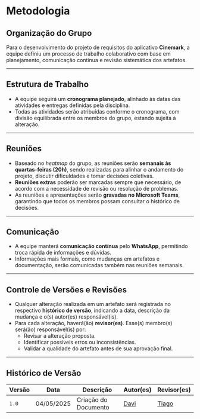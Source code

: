 # Metodologia

## Organização do Grupo

Para o desenvolvimento do projeto de requisitos do aplicativo **Cinemark**, a equipe definiu um processo de trabalho colaborativo com base em planejamento, comunicação contínua e revisão sistemática dos artefatos.

---

## Estrutura de Trabalho

- A equipe seguirá um **cronograma planejado**, alinhado às datas das atividades e entregas definidas pela disciplina.
- Todas as atividades serão atribuídas conforme o cronograma, com divisão equilibrada entre os membros do grupo, estando sujeita à alteração.

---

## Reuniões

- Baseado no *heatmap* do grupo, as reuniões serão **semanais às quartas-feiras (20h)**, sendo realizadas para alinhar o andamento do projeto, discutir dificuldades e tomar decisões coletivas.
- **Reuniões extras** poderão ser marcadas sempre que necessário, de acordo com a necessidade de revisão ou resolução de problemas.
- As reuniões e apresentações serão **gravadas no Microsoft Teams**, garantindo que todos os membros possam consultar o histórico de decisões.

---

## Comunicação

- A equipe manterá **comunicação contínua** pelo **WhatsApp**, permitindo troca rápida de informações e dúvidas.
- Informações mais formais, como mudanças em artefatos e documentação, serão comunicadas também nas reuniões semanais.

---

## Controle de Versões e Revisões

- Qualquer alteração realizada em um artefato será registrada no respectivo **histórico de versão**, indicando a data, descrição da mudança e o(s) autor(es) responsável(is).
- Para cada alteração, haverá(ão) **revisor(es)**. Esse(s) membro(s) será(ão) responsável(is) por:
  - Revisar a alteração proposta.
  - Identificar possíveis erros ou inconsistências.
  - Validar a qualidade do artefato antes de sua aprovação final.

---

## Histórico de Versão

| Versão | Data          | Descrição                          | Autor(es)     |  Revisor(es)  |
| ------ | ------------- | ---------------------------------- | ------------- | ------------- |
| `1.0`  |  04/05/2025 |  Criação do Documento | [Davi](https://github.com/Davicamilo23) | [Tiago](https://github.com/TiagoBalieiro) |